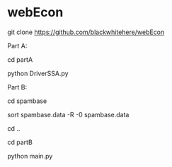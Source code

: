 # webEcon

git clone https://github.com/blackwhitehere/webEcon

Part A:

cd partA

python DriverSSA.py

Part B:

cd spambase

sort spambase.data -R -0 spambase.data

cd ..

cd partB

python main.py
